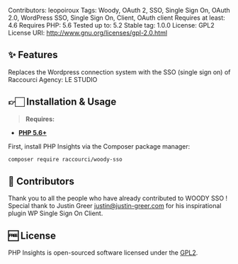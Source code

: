 Contributors: leopoiroux
Tags: Woody, OAuth 2, SSO, Single Sign On, OAuth 2.0, WordPress SSO, Single Sign On, Client, OAuth client
Requires at least: 4.6
Requires PHP: 5.6
Tested up to: 5.2
Stable tag: 1.0.0
License: GPL2
License URI: http://www.gnu.org/licenses/gpl-2.0.html

## ✨ Features

Replaces the Wordpress connection system with the SSO (single sign on) of Raccourci Agency: LE STUDIO

## 👉🏻 Installation & Usage

> **Requires:**
- **[PHP 5.6+](https://php.net/releases/)**

First, install PHP Insights via the Composer package manager:
```bash
composer require raccourci/woody-sso
```

## 👏 Contributors

Thank you to all the people who have already contributed to WOODY SSO !
Special thank to Justin Greer <justin@justin-greer.com> for his inspirational plugin WP Single Sign On Client.

## 🆓 License
PHP Insights is open-sourced software licensed under the [GPL2](LICENSE).
